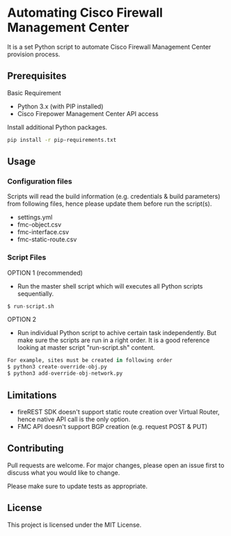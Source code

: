 # Automating Cisco Firewall Management Center

It is a set Python script to automate Cisco Firewall Management Center provision process.

## Prerequisites

Basic Requirement
- Python 3.x (with PIP installed)
- Cisco Firepower Management Center API access

Install additional Python packages.
```bash
pip install -r pip-requirements.txt
```

## Usage

### Configuration files
Scripts will read the build information (e.g. credentials & build parameters) from following files, hence please update them before run the script(s).
- settings.yml
- fmc-object.csv
- fmc-interface.csv
- fmc-static-route.csv

### Script Files
OPTION 1 (recommended)
- Run the master shell script which will executes all Python scripts sequentially.
```python
$ run-script.sh
```

OPTION 2
- Run individual Python script to achive certain task independently. But make sure the scripts are run in a right order. It is a good reference looking at master script "run-script.sh" content.
```python
For example, sites must be created in following order
$ python3 create-override-obj.py
$ python3 add-override-obj-network.py
```

## Limitations

- fireREST SDK doesn't support static route creation over Virtual Router, hence native API call is the only option.
- FMC API doesn't support BGP creation (e.g. request POST & PUT)


## Contributing

Pull requests are welcome. For major changes, please open an issue first
to discuss what you would like to change.

Please make sure to update tests as appropriate.

## License

This project is licensed under the MIT License.
